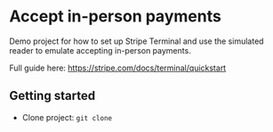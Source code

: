 # Accept in-person payments

Demo project for how to set up Stripe Terminal and use the simulated reader to emulate accepting in-person payments.

Full guide here: <https://stripe.com/docs/terminal/quickstart>

## Getting started

- Clone project: `git clone`
